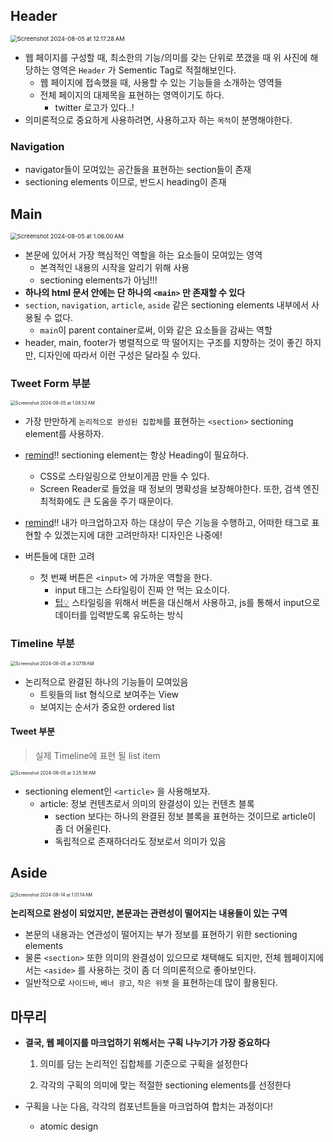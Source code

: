 ## Header

<img src="https://raw.githubusercontent.com/joonamin/UpicImageRepo/master/uPic/Screenshot%202024-08-05%20at%2012.17.28%E2%80%AFAM.png" alt="Screenshot 2024-08-05 at 12.17.28 AM" style="zoom:67%;" />





* 웹 페이지를 구성할 때, 최소한의 기능/의미를 갖는 단위로 쪼갰을 때 위 사진에 해당하는 영역은 `Header` 가 Sementic Tag로 적절해보인다.
  * 웹 페이지에 접속했을 때, 사용할 수 있는 기능들을 소개하는 영역들
  * 전체 페이지의 대제목을 표현하는 영역이기도 하다.
    * twitter 로고가 있다..!
* 의미론적으로 중요하게 사용하려면, 사용하고자 하는 `목적`이 분명해야한다.



### Navigation

* navigator들이 모여있는 공간들을 표현하는 section들이 존재
* sectioning elements 이므로, 반드시 heading이 존재





## Main

<img src="https://raw.githubusercontent.com/joonamin/UpicImageRepo/master/uPic/Screenshot%202024-08-05%20at%201.06.00%E2%80%AFAM.png" alt="Screenshot 2024-08-05 at 1.06.00 AM" style="zoom:67%;" />



* 본문에 있어서 가장 핵심적인 역할을 하는 요소들이 모여있는 영역
  * 본격적인 내용의 시작을 알리기 위해 사용
  * sectioning elements가 아님!!!
* **하나의 html 문서 안에는 단 하나의 `<main>` 만 존재할 수 있다**
* `section`, `navigation`, `article`, `aside` 같은 sectioning elements 내부에서 사용될 수 없다.
  * `main`이 parent container로써, 이와 같은 요소들을 감싸는 역할
* header, main, footer가 병렬적으로 딱 떨어지는 구조를 지향하는 것이 좋긴 하지만, 디자인에 따라서 이런 구성은 달라질 수 있다.





### Tweet Form 부분

<img src="https://raw.githubusercontent.com/joonamin/UpicImageRepo/master/uPic/Screenshot%202024-08-05%20at%201.08.52%E2%80%AFAM.png" alt="Screenshot 2024-08-05 at 1.08.52 AM" style="zoom:50%;" />

* 가장 만만하게 `논리적으로 완성된 집합체`를 표현하는 `<section>` sectioning element를 사용하자. 
* <u>remind</u>!! sectioning element는 항상 Heading이 필요하다.
  * CSS로 스타일링으로 안보이게끔 만들 수 있다.
  * Screen Reader로 들었을 때 정보의 명확성을 보장해야한다. 또한, 검색 엔진 최적화에도 큰 도움을 주기 때문이다.

* <u>remind</u>!! 내가 마크업하고자 하는 대상이 무슨 기능을 수행하고, 어떠한 태그로 표현할 수 있겠는지에 대한 고려만하자! 디자인은 나중에!



* 버튼들에 대한 고려
  * 첫 번째 버튼은 `<input>` 에 가까운 역할을 한다. 
    * input 태그는 스타일링이 진짜 안 먹는 요소이다.
    * <u>팁💡</u> 스타일링을 위해서 버튼을 대신해서 사용하고, js를 통해서 input으로 데이터를 입력받도록 유도하는 방식





### Timeline 부분

<img src="https://raw.githubusercontent.com/joonamin/UpicImageRepo/master/uPic/Screenshot%202024-08-05%20at%203.07.18%E2%80%AFAM.png" alt="Screenshot 2024-08-05 at 3.07.18 AM" style="zoom:50%;" />

* 논리적으로 완결된 하나의 기능들이 모여있음
  * 트윗들의 list 형식으로 보여주는 View
  * 보여지는 순서가 중요한 ordered list



#### Tweet 부분

> 실제 Timeline에 표현 될 list item

<img src="https://raw.githubusercontent.com/joonamin/UpicImageRepo/master/uPic/Screenshot%202024-08-05%20at%203.25.56%E2%80%AFAM.png" alt="Screenshot 2024-08-05 at 3.25.56 AM" style="zoom:50%;" />

* sectioning element인 `<article>` 을 사용해보자.
  * article: 정보 컨텐츠로서 의미의 완결성이 있는 컨텐츠 블록
    * section 보다는 하나의 완결된 정보 블록을 표현하는 것이므로 article이 좀 더 어울린다.
    * 독립적으로 존재하더라도 정보로서 의미가 있음



## Aside

<img src="https://raw.githubusercontent.com/joonamin/UpicImageRepo/master/uPic/Screenshot%202024-08-14%20at%201.01.14%E2%80%AFAM.png" alt="Screenshot 2024-08-14 at 1.01.14 AM" style="zoom:50%;" />

**논리적으로 완성이 되었지만, 본문과는 관련성이 떨어지는 내용들이 있는 구역**

* 본문의 내용과는 연관성이 떨어지는 부가 정보를 표현하기 위한 sectioning elements
* 물론 `<section>` 또한 의미의 완결성이 있으므로 채택해도 되지만, 전체 웹페이지에서는 `<aside>` 를 사용하는 것이 좀 더 의미론적으로 좋아보인다.
* 일반적으로 `사이드바`, `배너 광고`, `작은 위젯` 을 표현하는데 많이 활용된다.



## 마무리

* **결국, 웹 페이지를 마크업하기 위해서는 구획 나누기가 가장 중요하다**

  1. 의미를 담는 논리적인 집합체를 기준으로 구획을 설정한다

  2. 각각의 구획의 의미에 맞는 적절한 sectioning elements를 선정한다

     

* 구획을 나눈 다음, 각각의 컴포넌트들을 마크업하여 합치는 과정이다!

  * atomic design
